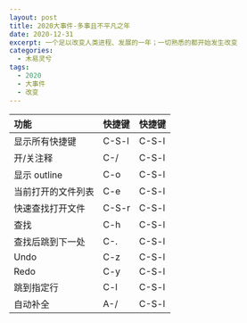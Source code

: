 ```yaml
---
layout: post
title: 2020大事件-多事且不平凡之年
date: 2020-12-31
excerpt: 一个足以改变人类进程、发展的一年；一切熟悉的都开始发生改变
categories:
  - 木易灵兮
tags:
  - 2020
  - 大事件
  - 改变
---
```



| 功能               | 快捷键      |快捷键      |
|:-------------------|:------------|:------------|
| 显示所有快捷键     | C-S-l       | C-S-l       |
| 开/关注释          | C-/         | C-S-l       |
| 显示 outline       | C-o         | C-S-l       |
| 当前打开的文件列表 | C-e         | C-S-l       |
| 快速查找打开文件   | C-S-r       | C-S-l       |
| 查找               | C-h         | C-S-l       |
| 查找后跳到下一处   | C-.         | C-S-l       |
| Undo               | C-z         | C-S-l       |
| Redo               | C-y         | C-S-l       |
| 跳到指定行         | C-l         | C-S-l       |
| 自动补全           | A-/         | C-S-l       |
